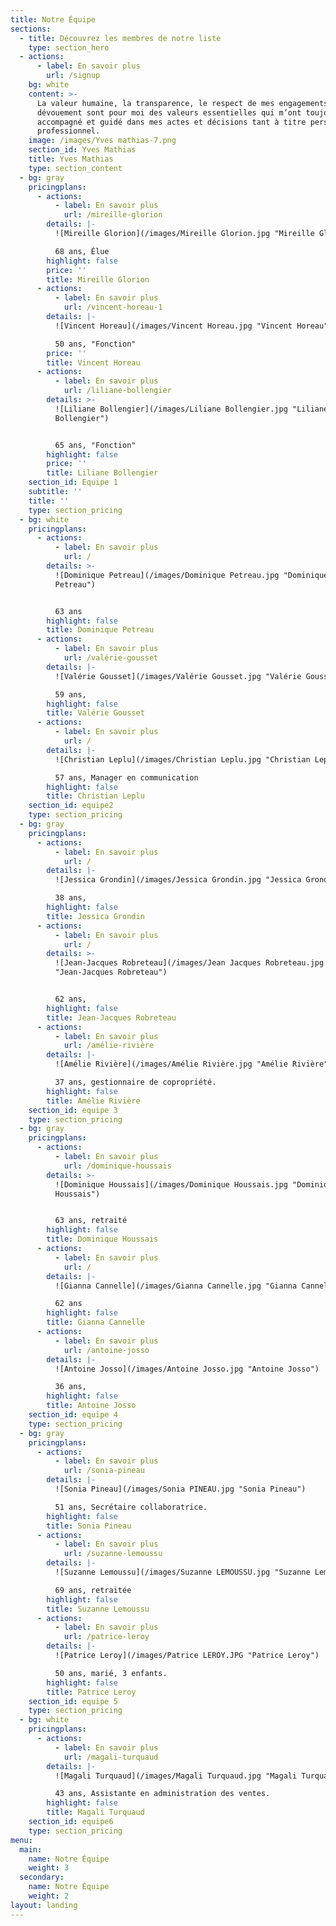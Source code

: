 ```yaml
---
title: Notre Équipe
sections:
  - title: Découvrez les membres de notre liste
    type: section_hero
  - actions:
      - label: En savoir plus
        url: /signup
    bg: white
    content: >-
      La valeur humaine, la transparence, le respect de mes engagements, le
      dévouement sont pour moi des valeurs essentielles qui m’ont toujours
      accompagné et guidé dans mes actes et décisions tant à titre personnel que
      professionnel.
    image: /images/Yves mathias-7.png
    section_id: Yves Mathias
    title: Yves Mathias
    type: section_content
  - bg: gray
    pricingplans:
      - actions:
          - label: En savoir plus
            url: /mireille-glorion
        details: |-
          ![Mireille Glorion](/images/Mireille Glorion.jpg "Mireille Glorion")

          68 ans, Élue
        highlight: false
        price: ''
        title: Mireille Glorion
      - actions:
          - label: En savoir plus
            url: /vincent-horeau-1
        details: |-
          ![Vincent Horeau](/images/Vincent Horeau.jpg "Vincent Horeau")

          50 ans, "Fonction"
        price: ''
        title: Vincent Horeau
      - actions:
          - label: En savoir plus
            url: /liliane-bollengier
        details: >-
          ![Liliane Bollengier](/images/Liliane Bollengier.jpg "Liliane
          Bollengier")


          65 ans, "Fonction"
        highlight: false
        price: ''
        title: Liliane Bollengier
    section_id: Equipe 1
    subtitle: ''
    title: ''
    type: section_pricing
  - bg: white
    pricingplans:
      - actions:
          - label: En savoir plus
            url: /
        details: >-
          ![Dominique Petreau](/images/Dominique Petreau.jpg "Dominique
          Petreau")


          63 ans
        highlight: false
        title: Dominique Petreau
      - actions:
          - label: En savoir plus
            url: /valérie-gousset
        details: |-
          ![Valérie Gousset](/images/Valérie Gousset.jpg "Valérie Gousset")

          59 ans,
        highlight: false
        title: Valérie Gousset
      - actions:
          - label: En savoir plus
            url: /
        details: |-
          ![Christian Leplu](/images/Christian Leplu.jpg "Christian Leplu")

          57 ans, Manager en communication
        highlight: false
        title: Christian Leplu
    section_id: equipe2
    type: section_pricing
  - bg: gray
    pricingplans:
      - actions:
          - label: En savoir plus
            url: /
        details: |-
          ![Jessica Grondin](/images/Jessica Grondin.jpg "Jessica Grondin")

          38 ans,
        highlight: false
        title: Jessica Grondin
      - actions:
          - label: En savoir plus
            url: /
        details: >-
          ![Jean-Jacques Robreteau](/images/Jean Jacques Robreteau.jpg
          "Jean-Jacques Robreteau")


          62 ans,
        highlight: false
        title: Jean-Jacques Robreteau
      - actions:
          - label: En savoir plus
            url: /amélie-rivière
        details: |-
          ![Amélie Rivière](/images/Amélie Rivière.jpg "Amélie Rivière")

          37 ans, gestionnaire de copropriété.
        highlight: false
        title: Amélie Rivière
    section_id: equipe 3
    type: section_pricing
  - bg: gray
    pricingplans:
      - actions:
          - label: En savoir plus
            url: /dominique-houssais
        details: >-
          ![Dominique Houssais](/images/Dominique Houssais.jpg "Dominique
          Houssais")


          63 ans, retraité
        highlight: false
        title: Dominique Houssais
      - actions:
          - label: En savoir plus
            url: /
        details: |-
          ![Gianna Cannelle](/images/Gianna Cannelle.jpg "Gianna Cannelle")

          62 ans
        highlight: false
        title: Gianna Cannelle
      - actions:
          - label: En savoir plus
            url: /antoine-josso
        details: |-
          ![Antoine Josso](/images/Antoine Josso.jpg "Antoine Josso")

          36 ans,
        highlight: false
        title: Antoine Josso
    section_id: equipe 4
    type: section_pricing
  - bg: gray
    pricingplans:
      - actions:
          - label: En savoir plus
            url: /sonia-pineau
        details: |-
          ![Sonia Pineau](/images/Sonia PINEAU.jpg "Sonia Pineau")

          51 ans, Secrétaire collaboratrice.
        highlight: false
        title: Sonia Pineau
      - actions:
          - label: En savoir plus
            url: /suzanne-lemoussu
        details: |-
          ![Suzanne Lemoussu](/images/Suzanne LEMOUSSU.jpg "Suzanne Lemoussu")

          69 ans, retraitée
        highlight: false
        title: Suzanne Lemoussu
      - actions:
          - label: En savoir plus
            url: /patrice-leroy
        details: |-
          ![Patrice Leroy](/images/Patrice LEROY.JPG "Patrice Leroy")

          50 ans, marié, 3 enfants.
        highlight: false
        title: Patrice Leroy
    section_id: equipe 5
    type: section_pricing
  - bg: white
    pricingplans:
      - actions:
          - label: En savoir plus
            url: /magali-turquaud
        details: |-
          ![Magali Turquaud](/images/Magali Turquaud.jpg "Magali Turquaud")

          43 ans, Assistante en administration des ventes.
        highlight: false
        title: Magali Turquaud
    section_id: equipe6
    type: section_pricing
menu:
  main:
    name: Notre Équipe
    weight: 3
  secondary:
    name: Notre Équipe
    weight: 2
layout: landing
---
```


